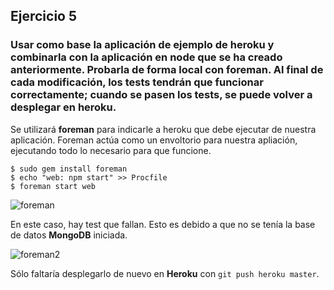 ## Ejercicio 5

### Usar como base la aplicación de ejemplo de heroku y combinarla con la aplicación en node que se ha creado anteriormente. Probarla de forma local con foreman. Al final de cada modificación, los tests tendrán que funcionar correctamente; cuando se pasen los tests, se puede volver a desplegar en heroku.

Se utilizará **foreman** para indicarle a heroku que debe ejecutar de nuestra aplicación. Foreman actúa como un
 envoltorio para nuestra apliación, ejecutando todo lo necesario para que funcione.
 
 ```
 $ sudo gem install foreman
 $ echo "web: npm start" >> Procfile
 $ foreman start web
 ```
 
![foreman](https://dl.dropboxusercontent.com/s/tv0pkf71af8miae/Captura%20de%20pantalla%202015-12-12%2021.10.06.png)

En este caso, hay test que fallan. Esto es debido a que no se tenía la base de datos **MongoDB** iniciada.

![foreman2](https://dl.dropboxusercontent.com/s/10zd77xn5p9ntjq/Captura%20de%20pantalla%202015-12-12%2021.26.41.png)

Sólo faltaría desplegarlo de nuevo en **Heroku** con `git push heroku master`.

